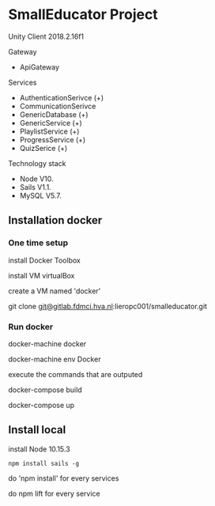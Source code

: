 # SmallEducator Project

Unity Client 2018.2.16f1

Gateway
- ApiGateway

Services
- AuthenticationSerivce (+)
- CommunicationSerivce
- GenericDatabase (+)
- GenericService (+)
- PlaylistService (+)
- ProgressService (+)
- QuizSerice (+)

Technology stack
- Node V10.
- Sails V1.1.
- MySQL V5.7.

## Installation docker

### One time setup

install Docker Toolbox

install VM virtualBox

create a VM named 'docker'

git clone git@gitlab.fdmci.hva.nl:lieropc001/smalleducator.git

### Run docker

docker-machine docker

docker-machine env Docker

execute the commands that are outputed

docker-compose build

docker-compose up

## Install local

install Node 10.15.3

`npm install sails -g`

do 'npm install' for every services

do npm lift for every service
